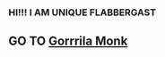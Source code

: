 ### HI!!! I AM UNIQUE FLABBERGAST
## GO TO <a href = "https://uniqueflabbergast.github.io" target = "blank"> Gorrrila Monk </a>
